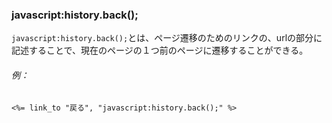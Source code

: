 ### javascript:history.back();
`javascript:history.back();`とは、ページ遷移のためのリンクの、urlの部分に記述することで、現在のページの１つ前のページに遷移することができる。  
###### 例：  
```
<%= link_to "戻る", "javascript:history.back();" %>
```
